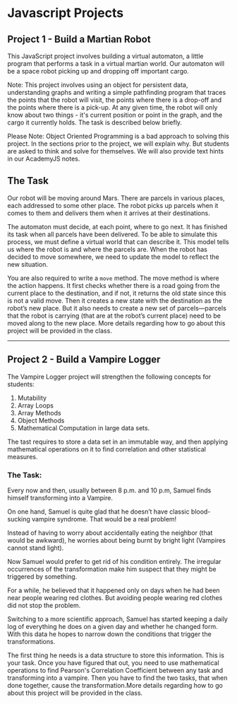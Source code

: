 # Javascript Projects

## Project 1 - Build a Martian Robot

This JavaScript project involves building a virtual automaton, a little program that performs a task in a virtual martian world. Our automaton will be a space robot picking up and dropping off important cargo.

Note: This project involves using an object for persistent data, understanding graphs and writing a simple pathfinding program that traces the points that the robot will visit, the points where there is a drop-off and the points where there is a pick-up. At any given time, the robot will only know about two things - it's current position or point in the graph, and the cargo it currently holds. The task is described below briefly.

Please Note: Object Oriented Programming is a bad approach to solving this project. In the sections prior to the project, we will explain why. But students are asked to think and solve for themselves. We will also provide text hints in our AcademyJS notes.

## The Task

Our robot will be moving around Mars. There are parcels in various places, each addressed to some other place. The robot picks up parcels when it comes to them and delivers them when it arrives at their destinations.

The automaton must decide, at each point, where to go next. It has finished its task when all parcels have been delivered. To be able to simulate this process, we must define a virtual world that can describe it. This model tells us where the robot is and where the parcels are. When the robot has decided to move somewhere, we need to update the model
to reflect the new situation.

You are also required to write a `move` method. The move method is where the action happens. It first checks whether there is a road going from the current place to the destination, and if not, it returns
the old state since this is not a valid move. Then it creates a new state with the destination as the robot’s new place. But it also needs to create a new set of parcels—parcels that the robot is carrying
(that are at the robot’s current place) need to be moved along to the new place. More details regarding how to go about this project will be provided in the class.

---
## Project 2 - Build a Vampire Logger

The Vampire Logger project will strengthen the following concepts for students:

1. Mutability
2. Array Loops
3. Array Methods
4. Object Methods
5. Mathematical Computation in large data sets.

The tast requires to store a data set in an immutable way, and then applying mathematical operations on it to find correlation and other statistical measures.

### The Task:

Every now and then, usually between 8 p.m. and 10 p.m, Samuel finds himself transforming into a Vampire.

On one hand, Samuel is quite glad that he doesn’t have classic blood-sucking vampire syndrome. That would be a real problem!

Instead of having to worry about accidentally eating the neighbor (that would be awkward), he worries about being burnt by bright light (Vampires cannot stand light). 

Now Samuel would prefer to get rid of his condition entirely. The irregular occurrences of the transformation make him suspect that they might be triggered by something. 

For a while, he believed that it happened only on days when he had been near people wearing red clothes. But
avoiding people wearing red clothes did not stop the problem.

Switching to a more scientific approach, Samuel has started keeping a daily log of everything he does on a given day and whether he changed form. With this data he hopes to narrow down the conditions that trigger the transformations.

The first thing he needs is a data structure to store this information. This is your task. Once you have figured that out, you need to use mathematical operations to find Pearson's Correlation Coefficient between any task and transforming into a vampire. Then you have to find the two tasks, that when done together, cause the transformation.More details regarding how to go about this project will be provided in the class.
